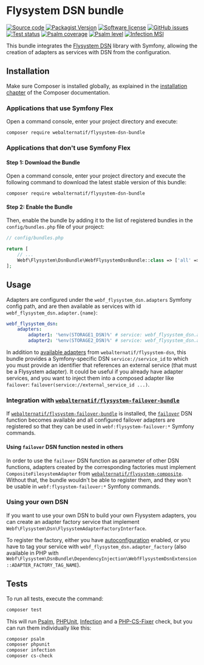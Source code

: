 # Flysystem DSN bundle

[![Source code](https://img.shields.io/badge/source-GitHub-blue)](https://github.com/webalternatif/flysystem-dsn-bundle)
[![Packagist Version](https://img.shields.io/packagist/v/webalternatif/flysystem-dsn-bundle)](https://packagist.org/packages/webalternatif/flysystem-dsn-bundle)
[![Software license](https://img.shields.io/github/license/webalternatif/flysystem-dsn-bundle)](https://github.com/webalternatif/flysystem-dsn-bundle/blob/master/LICENSE)
[![GitHub issues](https://img.shields.io/github/issues/webalternatif/flysystem-dsn-bundle)](https://github.com/webalternatif/flysystem-dsn-bundle/issues) \
[![Test status](https://img.shields.io/github/workflow/status/webalternatif/flysystem-dsn-bundle/test?label=tests)](https://github.com/webalternatif/flysystem-dsn-bundle/actions/workflows/test.yml)
[![Psalm coverage](https://shepherd.dev/github/webalternatif/flysystem-dsn-bundle/coverage.svg)](https://psalm.dev)
[![Psalm level](https://shepherd.dev/github/webalternatif/flysystem-dsn-bundle/level.svg)](https://psalm.dev)
[![Infection MSI](https://badge.stryker-mutator.io/github.com/webalternatif/flysystem-dsn-bundle/master)](https://infection.github.io)

This bundle integrates the [Flysystem DSN][1] library with Symfony, allowing the
creation of adapters as services with DSN from the configuration.

## Installation

Make sure Composer is installed globally, as explained in the
[installation chapter][2] of the Composer documentation.

### Applications that use Symfony Flex

Open a command console, enter your project directory and execute:

```console
composer require webalternatif/flysystem-dsn-bundle
```

### Applications that don't use Symfony Flex

#### Step 1: Download the Bundle

Open a command console, enter your project directory and execute the following
command to download the latest stable version of this bundle:

```console
composer require webalternatif/flysystem-dsn-bundle
```

#### Step 2: Enable the Bundle

Then, enable the bundle by adding it to the list of registered bundles in the
`config/bundles.php` file of your project:

```php
// config/bundles.php

return [
    // ...
    Webf\Flysystem\DsnBundle\WebfFlysystemDsnBundle::class => ['all' => true],
];
```

## Usage

Adapters are configured under the `webf_flysystem_dsn.adapters` Symfony config
path, and are then available as services with id
`webf_flysystem_dsn.adapter.{name}`:

```yaml
webf_flysystem_dsn:
    adapters:
        adapter1: '%env(STORAGE1_DSN)%' # service: webf_flysystem_dsn.adapter.adapter1
        adapter2: '%env(STORAGE2_DSN)%' # service: webf_flysystem_dsn.adapter.adapter2
```

In addition to [available adapters][3] from `webalternatif/flysystem-dsn`, this
bundle provides a Symfony-specific DSN `service://service_id` to which you must
provide an identifier that references an external service (that must be a
Flysystem adapter). It could be useful if you already have adapter services,
and you want to inject them into a composed adapter like `failover`:
`failover(service://external_service_id ...)`.

### Integration with [`webalternatif/flysystem-failover-bundle`][4]

If [`webalternatif/flysystem-failover-bundle`][4] is installed, the
[`failover`][5] DSN function becomes available and all configured failover
adapters are registered so that they can be used in `webf:flysystem-failover:*`
Symfony commands.

#### Using `failover` DSN function nested in others

In order to use the `failover` DSN function as parameter of other DSN functions,
adapters created by the corresponding factories must implement
`CompositeFilesystemAdapter` from [`webalternatif/flysystem-composite`][6].
Without that, the bundle wouldn't be able to register them, and they won't be
usable in `webf:flysystem-failover:*` Symfony commands.

### Using your own DSN

If you want to use your own DSN to build your own Flysystem adapters, you can
create an adapter factory service that implement
`Webf\Flysystem\Dsn\FlysystemAdapterFactoryInterface`.

To register the factory, either you have [autoconfiguration][7] enabled, or you
have to tag your service with `webf_flysystem_dsn.adapter_factory` (also
available in PHP with
`Webf\Flysystem\DsnBundle\DependencyInjection\WebfFlysystemDsnExtension::ADAPTER_FACTORY_TAG_NAME`).

## Tests

To run all tests, execute the command:

```bash
composer test
```

This will run [Psalm][8], [PHPUnit][9], [Infection][10] and a [PHP-CS-Fixer][11]
check, but you can run them individually like this:

```bash
composer psalm
composer phpunit
composer infection
composer cs-check
```

[1]: https://github.com/webalternatif/flysystem-dsn
[2]: https://getcomposer.org/doc/00-intro.md
[3]: https://github.com/webalternatif/flysystem-dsn#adapters
[4]: https://github.com/webalternatif/flysystem-failover-bundle
[5]: https://github.com/webalternatif/flysystem-dsn#failover
[6]: https://github.com/webalternatif/flysystem-composite
[7]: https://symfony.com/doc/current/service_container.html#the-autoconfigure-option
[8]: https://psalm.dev
[9]: https://phpunit.de
[10]: https://infection.github.io
[11]: https://cs.symfony.com/
